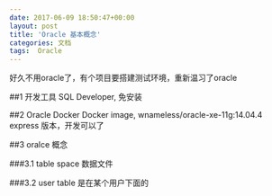 ```yaml
---
date: 2017-06-09 18:50:47+00:00
layout: post
title: 'Oracle 基本概念'
categories: 文档
tags:  Oracle
---
```


好久不用oracle了，有个项目要搭建测试环境，重新温习了oracle

##1 开发工具
SQL Developer, 免安装

##2 Oracle Docker
Docker image, wnameless/oracle-xe-11g:14.04.4
express 版本，开发可以了

##3 oralce 概念

###3.1 table space
数据文件

###3.2 user 
table 是在某个用户下面的


